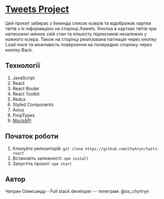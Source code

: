 # [Tweets Project](https://deft-tanuki-da7c61.netlify.app/)

Цей проєкт забирає з бекенда список юзерів та відображає картки твітів з їх інформацією на сторінці /tweets. Кнопка в картках твітів при натисканні змінює свій стан та кількість підписників незалежно у кожного юзера. Також на сторінці реалізована пагінація через кнопку Load more та можливість повернення на попередню сторінку через кнопку Back.

## Технології

1. JavaScript
2. React
3. React Router
4. React Toolkit
5. Redux
6. Styled Components
7. Axios
8. PropTypes
9. [MockAPI](https://mockapi.io/)

## Початок роботи

1. Клонуйте репозиторій: `git clone https://github.com/Chyhryn/twits-react`
2. Встановіть залежності: `npm install`
3. Запустіть проєкт: `npm start`

## Автор

Чигрин Олександр - Full stack developer -- телеграм: @os_chyhryn
